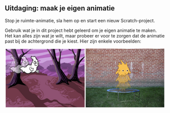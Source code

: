 ## Uitdaging: maak je eigen animatie

Stop je ruimte-animatie, sla hem op en start een nieuw Scratch-project.

Gebruik wat je in dit project hebt geleerd om je eigen animatie te maken. Het kan alles zijn wat je wilt, maar probeer er voor te zorgen dat de animatie past bij de achtergrond die je kiest. Hier zijn enkele voorbeelden:

![screenshot](images/space-egs.png)